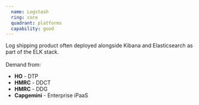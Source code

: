 ```yaml
---
  name: Logstash
  ring: core
  quadrant: platforms
  capability: good
---
```

Log shipping product often deployed alongside Kibana and Elasticsearch as part of the ELK stack.
<br/><br/>Demand from: <ul><li><strong>HO</strong> - DTP</li><li><strong>HMRC</strong> - DDCT</li><li><strong>HMRC</strong> - DDG</li><li><strong>Capgemini</strong> - Enterprise iPaaS</li></ul>
